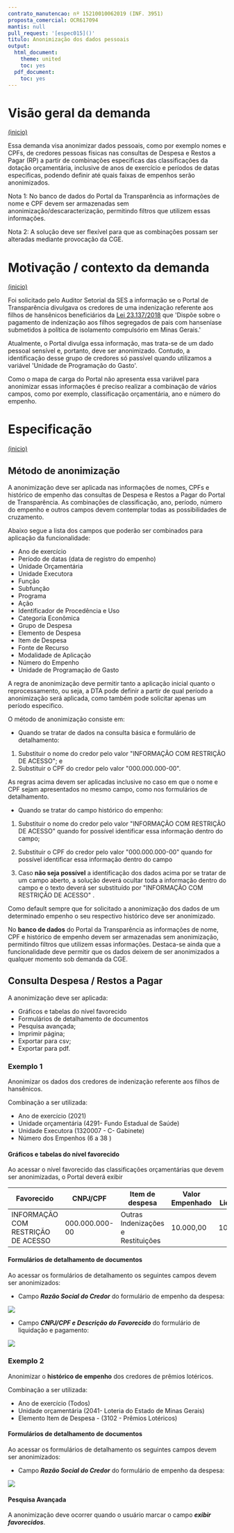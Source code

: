 ```yaml
---
contrato_manutencao: nº 15210010062019 (INF. 3951)
proposta_comercial: OCR617094
mantis: null
pull_request: '[espec015]()'
titulo: Anonimização dos dados pessoais
output:
  html_document:
    theme: united
    toc: yes
  pdf_document:
    toc: yes
---
```


# Visão geral da demanda
<a href="#top">(inicio)</a>

Essa demanda visa anonimizar dados pessoais, como por exemplo nomes e CPFs, de credores pessoas físicas nas consultas de Despesa e Restos a Pagar (RP) a partir de combinações especificas das classificações da dotação orçamentária, inclusive de anos de exercício e períodos de datas especificas, podendo definir até quais faixas de empenhos serão anonimizados.

Nota 1: No banco de dados do Portal da Transparência as informações de nome e CPF devem ser armazenadas sem anonimização/descaracterização, permitindo filtros que utilizem essas informações.

Nota 2: A solução deve ser flexível para que as combinações possam ser alteradas mediante provocação da CGE.


# Motivação / contexto da demanda
<a href="#top">(inicio)</a>

Foi solicitado pelo Auditor Setorial da SES a informação se o Portal de Transparência divulgava os credores de uma indenização referente aos filhos de hansênicos beneficiários da [Lei 23.137/2018](https://www.almg.gov.br/consulte/legislacao/completa/completa.html?tipo=LEI&num=23137&comp=&ano=2018) que 'Dispõe sobre o pagamento de indenização aos filhos segregados de pais com hanseníase submetidos à política de isolamento compulsório em Minas Gerais.'

Atualmente, o Portal divulga essa informação, mas trata-se de um dado pessoal sensível e, portanto, deve ser anonimizado. Contudo, a identificação desse grupo de credores só passível quando utilizamos a variável 'Unidade de Programação do Gasto'.

Como o mapa de carga do Portal não apresenta essa variável para anonimizar essas informações é preciso realizar a combinação de vários campos, como por exemplo,  classificação orçamentária, ano e número do empenho.


# Especificação
<a href="#top">(inicio)</a>

## Método de anonimização

A anonimização deve ser aplicada nas informações de nomes, CPFs e histórico de empenho das consultas de Despesa e Restos a Pagar do Portal de Transparência. As combinações de classificação, ano, período, número do empenho e outros campos devem contemplar todas as possibilidades de cruzamento.

Abaixo segue a lista dos campos que poderão ser combinados para aplicação da funcionalidade:

* Ano de exercício
* Período de datas (data de registro do empenho)
* Unidade Orçamentária
* Unidade Executora
* Função
* Subfunção
* Programa
* Ação
* Identificador de Procedência e Uso
* Categoria Econômica
* Grupo de Despesa
* Elemento de Despesa
* Item de Despesa
* Fonte de Recurso
* Modalidade de Aplicação
* Número do Empenho
* Unidade de Programação de Gasto

A regra de anonimização deve permitir tanto a aplicação inicial quanto o reprocessamento, ou seja, a DTA pode definir a partir de qual período a anonimização será aplicada, como também pode solicitar apenas um período especifico.

O método de anonimização consiste em:

- Quando se tratar de dados na consulta básica e formulário de detalhamento:

1. Substituir o nome do credor pelo valor "INFORMAÇÃO COM RESTRIÇÃO DE ACESSO"; e
2. Substituir o CPF do credor pelo valor "000.000.000-00".

As regras acima devem ser aplicadas inclusive no caso em que o nome e CPF sejam apresentados no mesmo campo, como nos formulários de detalhamento.

- Quando se tratar do campo histórico do empenho:

1. Substituir o nome do credor pelo valor "INFORMAÇÃO COM RESTRIÇÃO DE ACESSO" quando for possível identificar essa informação dentro do campo;

2. Substituir o CPF do credor pelo valor "000.000.000-00" quando for possível identificar essa informação dentro do campo
3. Caso **não seja possível** a identificação dos dados acima por se tratar de um campo aberto, a solução deverá ocultar toda a informação dentro do campo e o texto deverá ser substituído por "INFORMAÇÃO COM RESTRIÇÃO DE ACESSO" .

Como default sempre que for solicitado a anonimização dos dados de um determinado empenho o seu respectivo histórico deve ser anonimizado.

No **banco de dados** do Portal da Transparência as informações de nome, CPF e histórico de empenho devem ser armazenadas sem anonimização, permitindo filtros que utilizem essas informações. Destaca-se ainda que a funcionalidade deve permitir que os dados deixem de ser anonimizados a qualquer momento sob demanda da CGE.


## Consulta Despesa / Restos a Pagar

A anonimização deve ser aplicada:

* Gráficos e tabelas do nível favorecido
* Formulários de detalhamento de documentos
* Pesquisa avançada;
* Imprimir página;
* Exportar para csv;
* Exportar para pdf.


### Exemplo 1

Anonimizar os dados dos credores de indenização referente aos filhos de hansênicos.

Combinação a ser utilizada:
- Ano de exercício (2021)
- Unidade orçamentária (4291- Fundo Estadual de Saúde)
- Unidade Executora (1320007 - C- Gabinete)
- Número dos Empenhos (6 a 38 )

#### Gráficos e tabelas do nível favorecido

Ao acessar o nível favorecido das classificações orçamentárias que devem ser anonimizadas, o Portal deverá exibir

| Favorecido | CNPJ/CPF | Item de despesa | Valor Empenhado |Valor Liquidado| Valor Pago|
|---|---|---|---|---|---
INFORMAÇÃO COM RESTRIÇÃO DE ACESSO|000.000.000-00|Outras Indenizações e Restituições| 10.000,00|10.000,00|10.000,00|

#### Formulários de detalhamento de documentos

Ao acessar os formulários de detalhamento os seguintes campos devem ser anonimizados:

* Campo ___Razão Social do Credor___ do formulário de empenho da despesa:

![](static/empenho_despesa_uo.png)

 * Campo ___CNPJ/CPF e Descrição do Favorecido___ do formulário de liquidação e pagamento:

![](static/liquidacao_pagamento_uo.png)

### Exemplo 2

Anonimizar o **histórico de empenho** dos credores de prêmios lotéricos.

Combinação a ser utilizada:
- Ano de exercício (Todos)
- Unidade orçamentária (2041- Loteria do Estado de Minas Gerais)
- Elemento Item de Despesa - (3102 - Prêmios Lotéricos)

#### Formulários de detalhamento de documentos

Ao acessar os formulários de detalhamento os seguintes campos devem ser anonimizados:

* Campo ___Razão Social do Credor___ do formulário de empenho da despesa:

![](static/empenho_despesa_premios.png)


#### Pesquisa Avançada

A anonimização deve ocorrer quando o usuário marcar o campo ___exibir favorecidos___.
